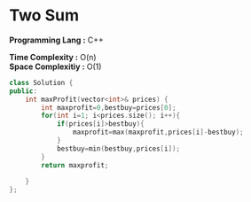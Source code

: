 #  Two Sum

**Programming Lang :** C++

**Time Complexity :** O(n)  
**Space Complexitiy :** O(1)

```cpp
class Solution {
public:
    int maxProfit(vector<int>& prices) {
        int maxprofit=0,bestbuy=prices[0];
        for(int i=1; i<prices.size(); i++){
            if(prices[i]>bestbuy){
                maxprofit=max(maxprofit,prices[i]-bestbuy);
            }
            bestbuy=min(bestbuy,prices[i]);
        }
        return maxprofit;
        
    }
};
```
